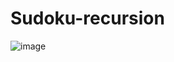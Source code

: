 # Sudoku-recursion

![image](https://github.com/bravemeow/Sudoku-recursion/assets/80589854/2316755b-abdd-405f-a0ef-c80769e8fd13)
